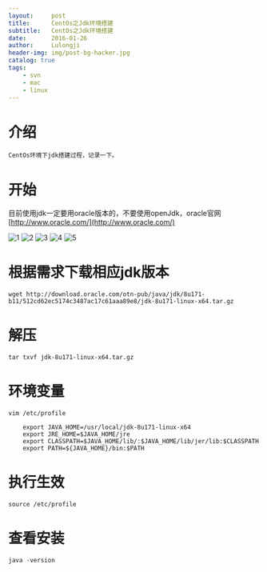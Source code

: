 ```yaml
---
layout:     post
title:      CentOs之Jdk环境搭建
subtitle:   CentOs之Jdk环境搭建
date:       2016-01-26
author:     Lulongji
header-img: img/post-bg-hacker.jpg
catalog: true
tags:
    - svn
    - mac 
    - linux
---
```


# 介绍
    CentOs环境下jdk搭建过程，记录一下。

# 开始
目前使用jdk一定要用oracle版本的，不要使用openJdk，oracle官网 [http://www.oracle.com/](http://www.oracle.com/)

![1](https://raw.githubusercontent.com/lulongji/lulongji.github.io/master/imgs/jdk/1.png)
![2](https://raw.githubusercontent.com/lulongji/lulongji.github.io/master/imgs/jdk/2.png)
![3](https://raw.githubusercontent.com/lulongji/lulongji.github.io/master/imgs/jdk/3.png)
![4](https://raw.githubusercontent.com/lulongji/lulongji.github.io/master/imgs/jdk/4.png)
![5](https://raw.githubusercontent.com/lulongji/lulongji.github.io/master/imgs/jdk/5.png)

# 根据需求下载相应jdk版本
    wget http://download.oracle.com/otn-pub/java/jdk/8u171-b11/512cd62ec5174c3487ac17c61aaa89e8/jdk-8u171-linux-x64.tar.gz

# 解压
    tar txvf jdk-8u171-linux-x64.tar.gz

# 环境变量
    vim /etc/profile

```
    export JAVA_HOME=/usr/local/jdk-8u171-linux-x64
    export JRE_HOME=$JAVA_HOME/jre
    export CLASSPATH=$JAVA_HOME/lib/:$JAVA_HOME/lib/jer/lib:$CLASSPATH
    export PATH=${JAVA_HOME}/bin:$PATH
```
# 执行生效
    source /etc/profile

# 查看安装
    java -version


